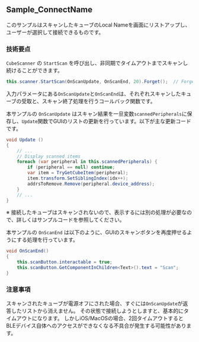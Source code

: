 ## Sample_ConnectName

このサンプルはスキャンしたキューブのLocal Nameを画面にリストアップし、ユーザーが選択して接続できるものです。

### 技術要点

`CubeScanner` の `StartScan` を呼び出し、非同期でタイムアウトまでスキャンし続けることができます。

```csharp
this.scanner.StartScan(OnScanUpdate, OnScanEnd, 20).Forget();  // Forget は非同期関数をawaitせずに呼び出す際に、警告を防ぐためのものです。
```

入力パラメータにある`OnScanUpdate`と`OnScanEnd`は、それぞれスキャンしたキューブの受取と、スキャン終了処理を行うコールバック関数です。

本サンプルの `OnScanUpdate` はスキャン結果を一旦変数`scannedPeripherals`に保存し、`Update`関数でGUIのリストの更新を行っています。以下が主な更新コードです。

```csharp
void Update ()
{
    // ...
    // Display scanned items
    foreach (var peripheral in this.scannedPeripherals) {
        if (peripheral == null) continue;
        var item = TryGetCubeItem(peripheral);
        item.transform.SetSiblingIndex(idx++);
        addrsToRemove.Remove(peripheral.device_address);
    }
    // ...
}
```
※ 接続したキューブはスキャンされないので、表示するには別の処理が必要なので、詳しくはサンプルコードを参照してください。

本サンプルの `OnScanEnd` は以下のように、GUIのスキャンボタンを再度押せるようにする処理を行っています。

```csharp
void OnScanEnd()
{
    this.scanButton.interactable = true;
    this.scanButton.GetComponentInChildren<Text>().text = "Scan";
}
```

### 注意事項

スキャンされたキューブが電源オフにされた場合、すぐには`OnScanUpdate`が返答したリストから消えません。
その状態で接続しようとしますと、基本的にタイムアウトになります。
しかしiOS/MacOSの場合、2回タイムアウトするとBLEデバイス自体へのアクセスができなくなる不具合が発生する可能性があります。
